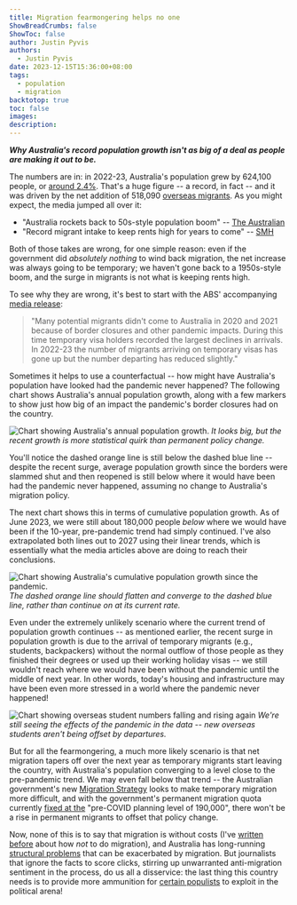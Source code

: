 ```yaml
---
title: Migration fearmongering helps no one
ShowBreadCrumbs: false
ShowToc: false
author: Justin Pyvis
authors:
  - Justin Pyvis
date: 2023-12-15T15:36:00+08:00
tags:
  - population
  - migration
backtotop: true
toc: false
images: 
description:
---
```

***Why Australia's record population growth isn't as big of a deal as people are making it out to be.***

The numbers are in: in 2022-23, Australia's population grew by 624,100 people, or [around 2.4%](https://www.abs.gov.au/statistics/people/population/national-state-and-territory-population/jun-2023). That's a huge figure -- a record, in fact -- and it was driven by the net addition of 518,090 [overseas migrants](https://www.abs.gov.au/statistics/people/population/overseas-migration/latest-release). As you might expect, the media jumped all over it:

- "Australia rockets back to 50s-style population boom" -- [The Australian](https://www.theaustralian.com.au/nation/australia-rockets-back-to-50sstyle-population-boom/news-story/71bf645c4cafcaeee67594c63e06fadf?amp)
- "Record migrant intake to keep rents high for years to come" -- [SMH](https://www.smh.com.au/politics/federal/record-migrant-intake-to-keep-rents-high-for-years-to-come-20231214-p5erem.html)

Both of those takes are wrong, for one simple reason: even if the government did *absolutely nothing* to wind back migration, the net increase was always going to be temporary; we haven't gone back to a 1950s-style boom, and the surge in migrants is not what is keeping rents high. 

To see why they are wrong, it's best to start with the ABS' accompanying [media release](https://www.abs.gov.au/media-centre/media-releases/record-high-net-overseas-migration-driven-temporary-visa-holders-2022-23):

> "Many potential migrants didn't come to Australia in 2020 and 2021 because of border closures and other pandemic impacts. During this time temporary visa holders recorded the largest declines in arrivals. In 2022-23 the number of migrants arriving on temporary visas has gone up but the number departing has reduced slightly."

Sometimes it helps to use a counterfactual -- how might have Australia's population have looked had the pandemic never happened? The following chart shows Australia's annual population growth, along with a few markers to show just how big of an impact the pandemic's border closures had on the country.

![Chart showing Australia's annual population growth.](/images/aus-annual-pop-jun-23.jpg) *It looks big, but the recent growth is more statistical quirk than permanent policy change.*

You'll notice the dashed orange line is still below the dashed blue line -- despite the recent surge, average population growth since the borders were slammed shut and then reopened is still below where it would have been had the pandemic never happened, assuming no change to Australia's migration policy.

The next chart shows this in terms of cumulative population growth. As of June 2023, we were still about 180,000 people *below* where we would have been if the 10-year, pre-pandemic trend had simply continued. I've also extrapolated both lines out to 2027 using their linear trends, which is essentially what the media articles above are doing to reach their conclusions. 

![Chart showing Australia's cumulative population growth since the pandemic.](/images/aus-cumulative-pop-jun-23.jpg) *The dashed orange line should flatten and converge to the dashed blue line, rather than continue on at its current rate.*

Even under the extremely unlikely scenario where the current trend of population growth continues -- as mentioned earlier, the recent surge in population growth is due to the arrival of temporary migrants (e.g., students, backpackers) without the normal outflow of those people as they finished their degrees or used up their working holiday visas -- we still wouldn't reach where we would have been without the pandemic until the middle of next year. In other words, today's housing and infrastructure may have been even more stressed in a world where the pandemic never happened!

![Chart showing overseas student numbers falling and rising again](/images/aus-students-jun-23.jpg) *We're still seeing the effects of the pandemic in the data -- new overseas students aren't being offset by departures.*

But for all the fearmongering, a much more likely scenario is that net migration tapers off over the next year as temporary migrants start leaving the country, with Australia's population converging to a level close to the pre-pandemic trend. We may even fall below that trend -- the Australian government's new [Migration Strategy](https://immi.homeaffairs.gov.au/what-we-do/migration-strategy) looks to make temporary migration more difficult, and with the government's permanent migration quota currently [fixed at the](https://immi.homeaffairs.gov.au/what-we-do/migration-program-planning-levels) "pre-COVID planning level of 190,000", there won't be a rise in permanent migrants to offset that policy change.

Now, none of this is to say that migration is without costs (I've [written before](/how-not-to-do-migration/) about how *not* to do migration), and Australia has long-running [structural problems](/dont-blame-immigrants-for-the-housing-mess/) that can be exacerbated by migration. But journalists that ignore the facts to score clicks, stirring up unwarranted anti-migration sentiment in the process, do us all a disservice: the last thing this country needs is to provide more ammunition for [certain populists](https://www.abc.net.au/news/2016-09-14/pauline-hanson-maiden-speech-asian-immigration/7645578) to exploit in the political arena!